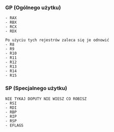 ### GP (Ogólnego użytku)

    - RAX
    - RBX
    - RCX
    - RDX 

    Po użyciu tych rejestrów zaleca się je odnowić
    - R8
    - R9
    - R10
    - R11
    - R12
    - R13
    - R14
    - R15

### SP (Specjalnego użytku)
    NIE TYKAJ DOPUTY NIE WIESZ CO ROBISZ
    - RSI 
    - RDI 
    - RBP 
    - RIP 
    - RSP
    - EFLAGS